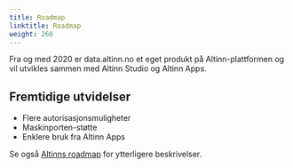 ```yaml
---
title: Roadmap
linktitle: Roadmap
weight: 260
---
```


Fra og med 2020 er data.altinn.no et eget produkt på Altinn-plattformen og vil utvikles sammen med Altinn Studio og Altinn Apps.

## Fremtidige utvidelser
- Flere autorisasjonsmuligheter 
- Maskinporten-støtte
- Enklere bruk fra Altinn Apps


Se også [Altinns roadmap](../../../ny-funksjonalitet/roadmap/) for ytterligere beskrivelser.
